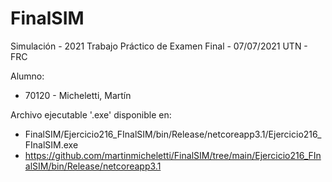 # FinalSIM

Simulación - 2021
Trabajo Práctico de Examen Final - 07/07/2021
UTN - FRC

Alumno: 
- 70120 -  Micheletti, Martín

Archivo ejecutable '.exe' disponible en: 
- FinalSIM/Ejercicio216_FInalSIM/bin/Release/netcoreapp3.1/Ejercicio216_FInalSIM.exe
- https://github.com/martinmicheletti/FinalSIM/tree/main/Ejercicio216_FInalSIM/bin/Release/netcoreapp3.1
